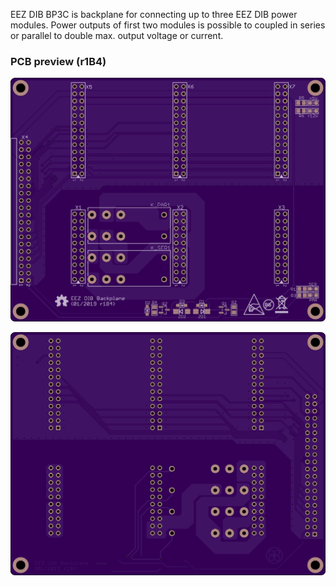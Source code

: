 EEZ DIB BP3C is backplane for connecting up to three EEZ DIB power modules. Power outputs of first two modules is possible to coupled in series or parallel to double max. output voltage or current.

### PCB preview (r1B4)

![Top side](Images/EEZ_DIB_BP-3C_PCB_top.png)

![Bottom side](Images/EEZ_DIB_BP-3C_PCB_bottom.png)
